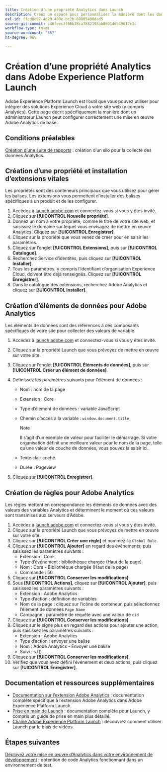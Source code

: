 ```yaml
---
title: Création d’une propriété Analytics dans Launch
description: Créez un espace pour personnaliser la manière dont les données sont collectées à l’aide d’Adobe Experience Platform Launch.
exl-id: ffcd8e97-4d29-489e-bc2b-88805400dad5
source-git-commit: c46feec3f08b78ca7882193ab86914db49617c1c
workflow-type: tm+mt
source-wordcount: '557'
ht-degree: 96%

---
```


# Création d’une propriété Analytics dans Adobe Experience Platform Launch

Adobe Experience Platform Launch est l’outil que vous pouvez utiliser pour intégrer des solutions Experience Cloud à votre site web (y compris Analytics). Cette page décrit spécifiquement la manière dont un administrateur Launch peut configurer correctement une mise en œuvre Adobe Analytics de base.

## Conditions préalables

[Création d’une suite de rapports](/help/admin/c-manage-report-suites/c-new-report-suite/t-create-a-report-suite.md) : création d’un silo pour la collecte des données Analytics.

## Création d’une propriété et installation d’extensions vitales

Les propriétés sont des conteneurs principaux que vous utilisez pour gérer les balises. Les extensions vous permettent d’installer des balises spécifiques à un produit et de les configurer.

1. Accédez à [launch.adobe.com](https://launch.adobe.com) et connectez-vous si vous y êtes invité.
1. Cliquez sur **[!UICONTROL Nouvelle propriété]**.
1. Donnez un nom à votre propriété, comme le titre de votre site web, et saisissez le domaine sur lequel vous envisagez de mettre en œuvre Analytics. Cliquez sur **[!UICONTROL Enregistrer]**.
1. Cliquez sur la propriété que vous venez de créer pour en saisir les paramètres.
1. Cliquez sur l’onglet **[!UICONTROL Extensions]**, puis sur **[!UICONTROL Catalogue]**.
1. Recherchez Service d’identités, puis cliquez sur **[!UICONTROL Installer]**.
1. Tous les paramètres, y compris l’identifiant d’organisation Experience Cloud, doivent être déjà renseignés. Cliquez sur **[!UICONTROL Enregistrer]**.
1. Dans le catalogue des extensions, recherchez Adobe Analytics et cliquez sur **[!UICONTROL Installer]**.

## Création d’éléments de données pour Adobe Analytics

Les éléments de données sont des références à des composants spécifiques de votre site pour collecter des valeurs de variable.

1. Accédez à [launch.adobe.com](https://launch.adobe.com) et connectez-vous si vous y êtes invité.
1. Cliquez sur la propriété Launch que vous prévoyez de mettre en œuvre sur votre site.
1. Cliquez sur l’onglet **[!UICONTROL Éléments de données]**, puis sur **[!UICONTROL Créer un élément de données]**.
1. Définissez les paramètres suivants pour l’élément de données :

   * Nom : nom de la page
   * Extension : Core
   * Type d’élément de données : variable JavaScript
   * Chemin d’accès à la variable : `window.document.title`

      >[!NOTE]
      >
      >Il s’agit d’un exemple de valeur pour faciliter le démarrage. Si votre organisation définit une meilleure valeur pour le nom de la page, telle qu’une valeur de couche de données, vous pouvez la saisir ici.
   * Texte clair coché
   * Durée : Pageview
1. Cliquez sur **[!UICONTROL Enregistrer]**.

## Création de règles pour Adobe Analytics

Les règles mettent en correspondance les éléments de données avec des valeurs des variables Analytics et déterminent le moment où ces valeurs sont transmises aux serveurs d’Adobe.

1. Accédez à [launch.adobe.com](https://launch.adobe.com) et connectez-vous si vous y êtes invité.
1. Cliquez sur la propriété Launch que vous prévoyez de mettre en œuvre sur votre site.
1. Cliquez sur **[!UICONTROL Créer une règle]** et nommez-la `Global Rule`.
1. Cliquez sur **[!UICONTROL Ajouter]** en regard des événements, puis saisissez les paramètres suivants :
   * Extension : Core
   * Type d’événement : bibliothèque chargée (Haut de la page)
   * Nom : Core - Bibliothèque chargée (Haut de la page)
   * Commande : 50
1. Cliquez sur **[!UICONTROL Conserver les modifications]**.
1. Sous **[!UICONTROL Actions]**, cliquez sur **[!UICONTROL Ajouter]**, puis saisissez les paramètres suivants :
   * Extension : Adobe Analytics
   * Type d’action : définition de variables
   * Nom de la page : cliquez sur l’icône de conteneur, puis sélectionnez l’élément de données `Page Name`
   * Campagne : paramètre de requête avec une valeur de `cid`
1. Cliquez sur **[!UICONTROL Conserver les modifications]**.
1. Cliquez sur le signe plus en regard des actions pour ajouter une action, puis saisissez les paramètres suivants :
   * Extension : Adobe Analytics
   * Type d’action : envoyer une balise
   * Nom : Adobe Analytics - Envoyer une balise
   * Suivi : s.t()
1. Cliquez sur **[!UICONTROL Conserver les modifications]**.
1. Vérifiez que vous avez défini l’événement et deux actions, puis cliquez sur **[!UICONTROL Enregistrer]**.

## Documentation et ressources supplémentaires

* [Documentation sur l’extension Adobe Analytics](https://experienceleague.adobe.com/docs/launch/using/extensions-ref/adobe-extension/analytics-extension/overview.html?lang=en#extensions-ref) : documentation complète spécifique à l’extension Adobe Analytics dans Adobe Experience Platform Launch.
* [Prise en main de Launch](https://experienceleague.adobe.com/docs/launch/using/get-started/quick-start.html?lang=en#get-started) : documentation complète pour Launch, y compris un guide de prise en main plus détaillé.
* [Chaîne Adobe Experience Platform Launch](https://experienceleague.adobe.com?tag=Launch&amp;lang=fr#recommended/solutions/experience-platform) : découvrez comment utiliser Launch par le biais de vidéos.

## Étapes suivantes

[Déployez votre mise en œuvre d’Analytics dans votre environnement de développement](deploy-dev.md) : obtention de code Analytics fonctionnant dans un environnement de test.
